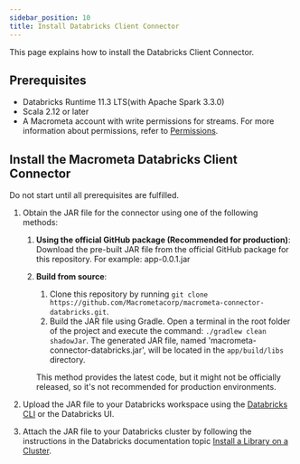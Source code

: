 ```yaml
---
sidebar_position: 10
title: Install Databricks Client Connector
---
```


This page explains how to install the Databricks Client Connector.

## Prerequisites

- Databricks Runtime 11.3 LTS(with Apache Spark 3.3.0)
- Scala 2.12 or later
- A Macrometa account with write permissions for streams. For more information about permissions, refer to [Permissions](../../account-management/permissions/).

## Install the Macrometa Databricks Client Connector

Do not start until all prerequisites are fulfilled.

1. Obtain the JAR file for the connector using one of the following methods:
   1. **Using the official GitHub package (Recommended for production)**: Download the pre-built JAR file from the official GitHub package for this repository. For example: app-0.0.1.jar
   2. **Build from source**:
      1. Clone this repository by running `git clone https://github.com/Macrometacorp/macrometa-connector-databricks.git`.
      2. Build the JAR file using Gradle. Open a terminal in the root folder of the project and execute the command: `./gradlew clean shadowJar`. The generated JAR file, named 'macrometa-connector-databricks.jar', will be located in the `app/build/libs` directory.

        This method provides the latest code, but it might not be officially released, so it's not recommended for production environments.

2. Upload the JAR file to your Databricks workspace using the [Databricks CLI](https://docs.databricks.com/dev-tools/cli/index.html) or the Databricks UI.
3. Attach the JAR file to your Databricks cluster by following the instructions in the Databricks documentation topic [Install a Library on a Cluster](https://docs.databricks.com/libraries/cluster-libraries.html#install-a-library-on-a-cluster).
